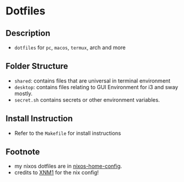 # Dotfiles

## Description

- `dotfiles` for `pc`, `macos`, `termux`, arch and more

## Folder Structure

- `shared`: contains files that are universal in terminal environment
- `desktop`: contains files relating to GUI Environment for i3 and sway mostly.
- `secret.sh` contains secrets or other environment variables.

## Install Instruction

- Refer to the `Makefile` for install instructions

## Footnote

- my nixos dotfiles are in [nixos-home-config](https://www.github.com/rasibn/nixos-home-config).
- credits to [XNM1](https://github.com/XNM1/linux-nixos-hyprland-config-dotfiles) for the nix config!
